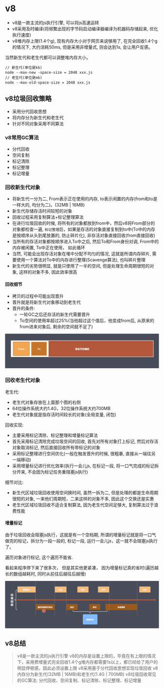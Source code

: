 # v8

+ v8是一款主流的js执行引擎, 可以将js高速运转
+ v8采用及时编译(将频繁出现的字节码启动编译器编译为机器码存储起来, 优化执行速度)
+ v8堆内存上限(1.4个g), 现有内存大小对于网页来说够用了, 在完全回收1.4个g的情况下, 大约消耗50ms, 但是采用非增量式, 则会达到1s, 会让用户反感。

当然新生代和老生代都可以调整堆内存大小。

```
// 新生代(单位是kb)
node --max-new -space-size = 2048 xxx.js
// 老生代(单位是mb)
node --max-old-space-size = 2048 xxx.js
```

## v8垃圾回收策略

+ 采用分代回收思想
+ 将内存分为新生代和老生代
+ 针对不同对象采用不同算法

### v8常用GC算法

+ 分代回收
+ 空间复制
+ 标记清除
+ 标记整理
+ 标记增量

### 回收新生代对象

+ 将新生代一分为二, From表示正在使用的内存, to表示闲置的内存(from和to是一样大的, 均分为二)。(32MB | 16MB)
+ 新生代存储存活时间较短的对象
+ 回收过程采用复制算法+标记整理算法
+ 在进行垃圾回收的时候, 将所有的对象都放到from中，然后v8将From部分的对象都检查一遍, `标记整理`后，如果是存活的对象直接复制到to中(To中的内存是按顺序从头到尾放置的, 防止碎片化), 非存活对象直接回收(from直接回收)
+ 当所有的存活对象都按顺序进入To中之后, 然后To和From身份对调, From中的内存被闲置, To中正在使用， 如此循环
+ 当然, 可能会出现存活对象在堆中分配不均匀的情况, 这就是所谓内存碎片, 需要使用一个算法对To中的内存进行整理(Scavenge算法), 也叫碎片整理
+ 新生代的劣势很明显, 就是只使用了一半的空间, 但是处理生命周期很短的对象, 这样的对象不多, 因此效率很高

#### 回收细节

+ 拷贝的过程中可能出现晋升
+ 晋升就是将新生代对象移动到老生代
+ 晋升的条件:
  - 一轮GC之后还存活的新生代需要晋升
  - To空间的使用率超过25%(当他超过这个值后，他变成from后, 从原来的from进来对象后, 剩余的空间就不足了)

![新生代](./image/5121619101196_.pic_hd.jpg)

### 回收老生代对象

老生代:

+ 老生代对象存放在上面那个图的右侧
+ 64位操作系统大约1.4G，32位操作系统大约700MB
+ 老生代对象就是指存活时间较长的对象(全局变量, 闭包)

回收实现:

+ 主要采用标记清除、标记整理和增量标记算法
+ 首先采用标记清除完成垃圾空间的回收, 首先对所有对象打上标记, 然后对存活对象取消标记, 然后直接回收所有带标记的对象
+ 采用标记整理进行空间优化(一般在触发晋升的时候, 很粗暴, 直接从一端往另一端移动)
+ 采用增量标记进行优化效率(执行一会儿js, 在标记一段, 将一口气完成的标记拆分开来, 不会因为标记任务重阻塞js执行)

细节对比:

+ 新生代区域垃圾回收使用空间换时间, 虽然一拆为二, 但是处理的都是生命周期很短的对象, 一来他们周期短，二来这样的对象不多, 因此这个交换还是实惠
+ 老生代区域垃圾回收不适合复制算法, 因为老生代空间足够大, 复制算法过于浪费性能

#### 增量标记

由于垃圾回收会阻塞js执行，这就是有一个空档期, 所谓的增量标记就是将一口气做完的标记，拆分为一段一段的, 标记一段, 运行一会儿js，这一就不会阻塞js执行了。

遍历对象进行标记, 这个遍历不能省.

看起来程序停下来了很多次， 但是其实他更紧凑， 因为增量标记真的省时(遍历越长的数组越耗时, 同时从前往后越往后越慢)

![增量标记](./image/5131619101961_.pic_hd.jpg)

## v8总结

> v8是一款主流的js执行引擎
> v8的内存是设置上限的，毕竟在有上限的情况下，采用费增量式完全回收1.4个g堆内存都需要1s以上，都已经给了用户的明显停顿感，因此必须设置上限
> v8采用基于分代回收思想实现垃圾回收
> v8内存分为新生代(32MB | 16MB)和老生代(1.4G | 700MB)
> v8垃圾回收常见的GC算法: 分代回收、空间复制、标记清除、标记整理、标记增量




